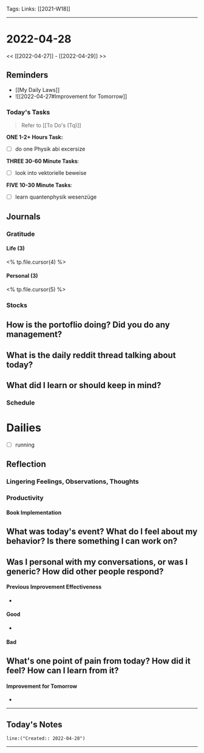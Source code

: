 Tags:
Links: [[2021-W18]]
___
# 2022-04-28
<< [[2022-04-27]] - [[2022-04-29]] >>
## Reminders
- [[My Daily Laws]]
- ![[2022-04-27#Improvement for Tomorrow]]
### Today's Tasks
> Refer to [[To Do's (Tq)]]

**ONE 1-2+ Hours Task:**
- [ ] do one Physik abi excersize



**THREE 30-60 Minute Tasks**:
- [ ] look into vektorielle beweise

**FIVE 10-30 Minute Tasks**:
- [ ] learn quantenphysik wesenzüge
## Journals
### Gratitude
#### Life (3)
<% tp.file.cursor(4) %>
#### Personal (3)
<% tp.file.cursor(5) %>

### Stocks
**How is the portoflio doing? Did you do any management?**
- 

**What is the daily reddit thread talking about today?**
- 

**What did I learn or should keep in mind?**
- 

### Schedule
# Dailies
- [ ] running
## Reflection
### Lingering Feelings, Observations, Thoughts

### Productivity
#### Book Implementation
**What was today's event? What do I feel about my behavior? Is there something I can work on?**
- 
**Was I personal with my conversations, or was I generic? How did other people respond?**
- 
#### Previous Improvement Effectiveness 
- 
#### Good
- 
#### Bad
**What's one point of pain from today? How did it feel? How can I learn from it?**
- 
#### Improvement for Tomorrow
- 
___
## Today's Notes
```query
line:("Created:: 2022-04-28")
```
___
